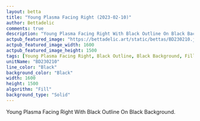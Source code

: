 ```yaml
---
layout: betta
title: "Young Plasma Facing Right (2023-02-10)"
author: Bettadelic
comments: true
description: "Young Plasma Facing Right With Black Outline On Black Background."
actpub_featured_image: "https://bettadelic.art/static/bettas/BD230210.jpg"
actpub_featured_image_width: 1600
actpub_featured_image_height: 1500
tags: [Young Plasma Facing Right, Black Outline, Black Background, Fill Pattern, February 2023]
unitName: "BD230210"
line_color: "Black"
background_color: "Black"
width: 1600
height: 1500
algorithm: "Fill"
background_type: "Solid"
---
```


Young Plasma Facing Right With Black Outline On Black Background.
